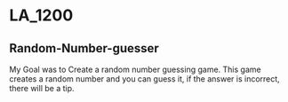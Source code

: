 # LA_1200
## Random-Number-guesser

My Goal was to Create a random number guessing game.
This game creates a random number and you can guess it, if the answer is incorrect, there will be a tip.
